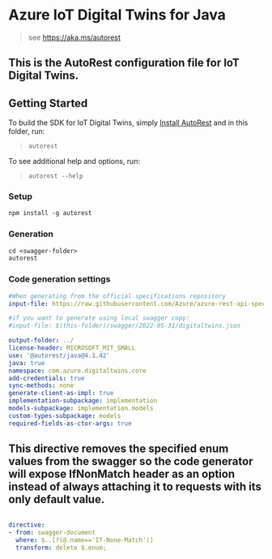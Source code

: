 # Azure IoT Digital Twins for Java

> see https://aka.ms/autorest

This is the AutoRest configuration file for IoT Digital Twins.
---
## Getting Started

To build the SDK for IoT Digital Twins, simply [Install AutoRest](https://aka.ms/autorest) and in this folder, run:

> `autorest`

To see additional help and options, run:

> `autorest --help`

### Setup
```ps
npm install -g autorest
```

### Generation

```ps
cd <swagger-folder>
autorest
```

### Code generation settings

``` yaml
#When generating from the official specifications repository
input-file: https://raw.githubusercontent.com/Azure/azure-rest-api-specs/e79e929e76c8da146e561b4e1246980e336fdc00/specification/digitaltwins/data-plane/Microsoft.DigitalTwins/stable/2022-05-31/digitaltwins.json

#if you want to generate using local swagger copy:
#input-file: $(this-folder)/swagger/2022-05-31/digitaltwins.json

output-folder: ../
license-header: MICROSOFT_MIT_SMALL
use: '@autorest/java@4.1.42'
java: true
namespace: com.azure.digitaltwins.core
add-credentials: true
sync-methods: none
generate-client-as-impl: true
implementation-subpackage: implementation
models-subpackage: implementation.models
custom-types-subpackage: models
required-fields-as-ctor-args: true
```

## This directive removes the specified enum values from the swagger so the code generator will expose IfNonMatch header as an option instead of always attaching it to requests with its only default value.

``` yaml

directive:
- from: swagger-document
  where: $..[?(@.name=='If-None-Match')]
  transform: delete $.enum;
```
